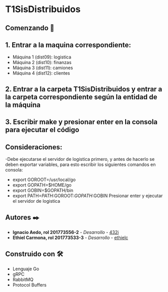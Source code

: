 # T1SisDistribuidos

## Comenzando 🚀

## 1. Entrar a la maquina correspondiente:
- Máquina 1 (dist09): logistica
- Máquina 2 (dist10): finanzas
- Máquina 3 (dist11): camiones
- Máquina 4 (dist12): clientes
## 2. Entrar a la carpeta T1SisDistribuidos y entrar a la carpeta correspondiente según la entidad de la máquina
## 3. Escribir make y presionar enter en la consola para ejecutar el código
## Consideraciones:
-Debe ejecutarse el servidor de logistica primero, y antes de hacerlo se deben exportar variables, para esto escribir los siguientes comandos en consola:
- export GOROOT=/usr/local/go
- export GOPATH=$HOME/go
- export GOBIN=$GOPATH/bin
- export PATH=$PATH:$GOROOT:$GOPATH:$GOBIN
Presionar enter y ejecutar el servidor de logistica

## Autores ✒️

* **Ignacio Aedo, rol 201773556-2** - *Desarrollo* - [432i](https://github.com/432i)
* **Ethiel Carmona, rol 201773533-3** - *Desarrollo* - [ethielc](https://github.com/ethielc)

## Construido con 🛠️
* Lenguaje Go
* gRPC
* RabbitMQ
* Protocol Buffers
